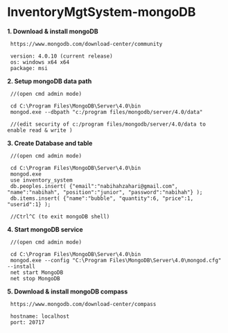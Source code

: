 # InventoryMgtSystem-mongoDB

<b>1. Download & install mongoDB</b>

     https://www.mongodb.com/download-center/community
     
     version: 4.0.10 (current release)
     os: windows x64 x64
     package: msi
    
<b>2. Setup mongoDB data path</b>
     
     //(open cmd admin mode)
     
     cd C:\Program Files\MongoDB\Server\4.0\bin     
     mongod.exe --dbpath "c:/program files/mongodb/server/4.0/data"
     
     //(edit security of c:/program files/mongodb/server/4.0/data to enable read & write )
     
<b>3. Create Database and table</b>

     //(open cmd admin mode)
     
     cd C:\Program Files\MongoDB\Server\4.0\bin
     mongod.exe 
     use inventory_system
     db.peoples.insert( {"email":"nabihahzahari@gmail.com", "name":"nabihah", "position":"junior", "password":"nabihah"} );
     db.items.insert( {"name":"bubble", "quantity":6, "price":1, "userid":1} );
     
     //Ctrl^C (to exit mongoDB shell)
     
<b>4. Start mongoDB service</b>

     //(open cmd admin mode)
     
     cd C:\Program Files\MongoDB\Server\4.0\bin
     mongod.exe --config "C:\Program Files\MongoDB\Server\4.0\mongod.cfg" --install
     net start MongoDB
     net stop MongoDB

<b>5. Download & install mongoDB compass</b>
     
     https://www.mongodb.com/download-center/compass
     
     hostname: localhost
     port: 20717
     
